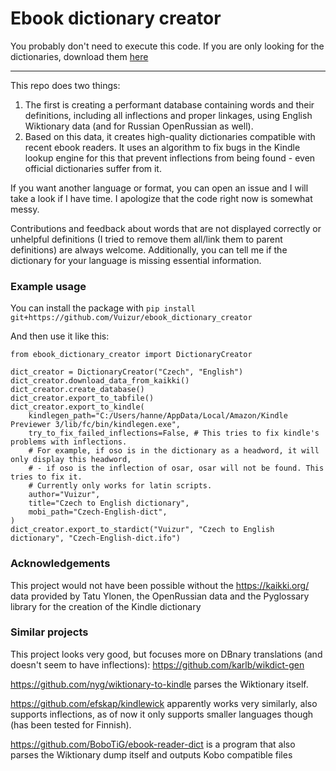 # Ebook dictionary creator

You probably don't need to execute this code. If you are only looking for the dictionaries, download them [here](https://github.com/Vuizur/Wiktionary-Dictionaries)

<hr/>

This repo does two things:
1. The first is creating a performant database containing words and their definitions, including all inflections and proper linkages, using English Wiktionary data (and for Russian OpenRussian as well).
2. Based on this data, it creates high-quality dictionaries compatible with recent ebook readers. It uses an algorithm to fix bugs in the Kindle lookup engine for this that prevent inflections from being found - even official dictionaries suffer from it.

If you want another language or format, you can open an issue and I will take a look if I have time. I apologize that the code right now is somewhat messy.

Contributions and feedback about words that are not displayed correctly or unhelpful definitions (I tried to remove them all/link them to parent definitions) are always welcome. Additionally, you can tell me if the dictionary for your language is missing essential information.

### Example usage
You can install the package with `pip install git+https://github.com/Vuizur/ebook_dictionary_creator`

And then use it like this:

    from ebook_dictionary_creator import DictionaryCreator

    dict_creator = DictionaryCreator("Czech", "English")
    dict_creator.download_data_from_kaikki()
    dict_creator.create_database()
    dict_creator.export_to_tabfile()
    dict_creator.export_to_kindle(
        kindlegen_path="C:/Users/hanne/AppData/Local/Amazon/Kindle Previewer 3/lib/fc/bin/kindlegen.exe",
        try_to_fix_failed_inflections=False, # This tries to fix kindle's problems with inflections.
        # For example, if oso is in the dictionary as a headword, it will only display this headword, 
        # - if oso is the inflection of osar, osar will not be found. This tries to fix it. 
        # Currently only works for latin scripts.
        author="Vuizur",
        title="Czech to English dictionary",
        mobi_path="Czech-English-dict",
    )
    dict_creator.export_to_stardict("Vuizur", "Czech to English dictionary", "Czech-English-dict.ifo")  


### Acknowledgements
This project would not have been possible without the https://kaikki.org/ data provided by Tatu Ylonen, the OpenRussian data and the Pyglossary library for the creation of the Kindle dictionary

### Similar projects

This project looks very good, but focuses more on DBnary translations (and doesn't seem to have inflections): https://github.com/karlb/wikdict-gen

https://github.com/nyg/wiktionary-to-kindle parses the Wiktionary itself. 

https://github.com/efskap/kindlewick apparently works very similarly, also supports inflections, as of now it only supports smaller languages though (has been tested for Finnish).

https://github.com/BoboTiG/ebook-reader-dict is a program that also parses the Wiktionary dump itself and outputs Kobo compatible files
